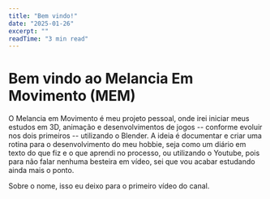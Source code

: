```yaml
---
title: "Bem vindo!"
date: "2025-01-26"
excerpt: ""
readTime: "3 min read"
---
```


# Bem vindo ao Melancia Em Movimento (MEM)

O Melancia em Movimento é meu projeto pessoal, onde irei iniciar meus estudos em 3D, animação e desenvolvimentos de jogos -- conforme evoluir nos dois primeiros -- utilizando o Blender. A ideia é documentar e criar uma rotina para o desenvolvimento do meu hobbie, seja como um diário em texto do que fiz e o que aprendi no processo, ou utilizando o Youtube, pois para não falar nenhuma besteira em vídeo, sei que vou acabar estudando ainda mais o ponto.

Sobre o nome, isso eu deixo para o primeiro vídeo do canal.
